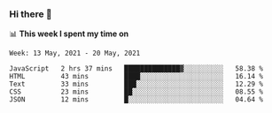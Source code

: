 ### Hi there 👋

📊 __This week I spent my time on__
<!--START_SECTION:waka-->
```text
Week: 13 May, 2021 - 20 May, 2021

JavaScript   2 hrs 37 mins   ██████████████▓░░░░░░░░░░   58.38 % 
HTML         43 mins         ████░░░░░░░░░░░░░░░░░░░░░   16.14 % 
Text         33 mins         ███░░░░░░░░░░░░░░░░░░░░░░   12.29 % 
CSS          23 mins         ██░░░░░░░░░░░░░░░░░░░░░░░   08.55 % 
JSON         12 mins         █░░░░░░░░░░░░░░░░░░░░░░░░   04.64 % 
```
<!--END_SECTION:waka-->
<!--
**SREEHARI-M-S/SREEHARI-M-S** is a ✨ _special_ ✨ repository because its `README.md` (this file) appears on your GitHub profile.

Here are some ideas to get you started:

- 🔭 I’m currently working on ...
- 🌱 I’m currently learning ...
- 👯 I’m looking to collaborate on ...
- 🤔 I’m looking for help with ...
- 💬 Ask me about ...
- 📫 How to reach me: ...
- 😄 Pronouns: ...
- ⚡ Fun fact: ...
-->
